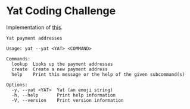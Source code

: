 # Yat Coding Challenge

Implementation of [this](https://github.com/Krakaw/yat-challenge).

```
Yat payment addresses

Usage: yat --yat <YAT> <COMMAND>

Commands:
  lookup  Looks up the payment addresses
  create  Create a new payment address
  help    Print this message or the help of the given subcommand(s)

Options:
  -y, --yat <YAT>  Yat (an emoji string)
  -h, --help       Print help information
  -V, --version    Print version information
```